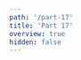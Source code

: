 ```yaml
---
path: '/part-17'
title: 'Part 17'
overview: true
hidden: false
---
```


<pages-in-this-section></pages-in-this-section>
